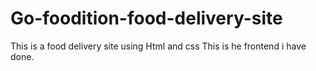 # Go-foodition-food-delivery-site
This is a food delivery site using Html and css
This is he frontend i have done.
